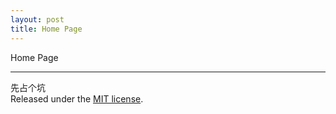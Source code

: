 ```yaml
---
layout: post
title: Home Page
---
```


Home Page

-----

先占个坑<br> Released under the [MIT license](LICENSE.md).
